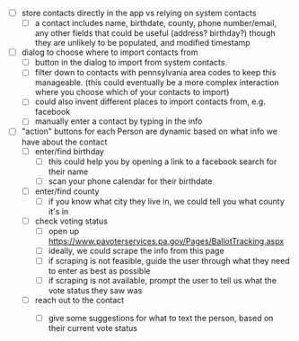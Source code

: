 - [ ] store contacts directly in the app vs relying on system contacts
  - [ ] a contact includes name, birthdate, county, phone number/email, any other fields that could be useful (address? birthday?) though they are unlikely to be populated, and modified timestamp
- [ ] dialog to choose where to import contacts from
  - [ ] button in the dialog to import from system contacts.
  - [ ] filter down to contacts with pennsylvania area codes to keep this manageable. (this could eventually be a more complex interaction where you choose which of your contacts to import)
  - [ ] could also invent different places to import contacts from, e.g. facebook
  - [ ] manually enter a contact by typing in the info

- [ ] "action" buttons for each Person are dynamic based on what info we have about the contact
  - [ ] enter/find birthday
    - [ ] this could help you by opening a link to a facebook search for their name
    - [ ] scan your phone calendar for their birthdate
  - [ ] enter/find county
    - [ ] if you know what city they live in, we could tell you what county it's in
  - [ ] check voting status
    - [ ] open up https://www.pavoterservices.pa.gov/Pages/BallotTracking.aspx
    - [ ] ideally, we could scrape the info from this page
    - [ ] if scraping is not feasible, guide the user through what they need to enter as best as possible
    - [ ] if scraping is not available, prompt the user to tell us what the vote status they saw was
  - [ ] reach out to the contact
    - [ ] give some suggestions for what to text the person, based on their current vote status
  
